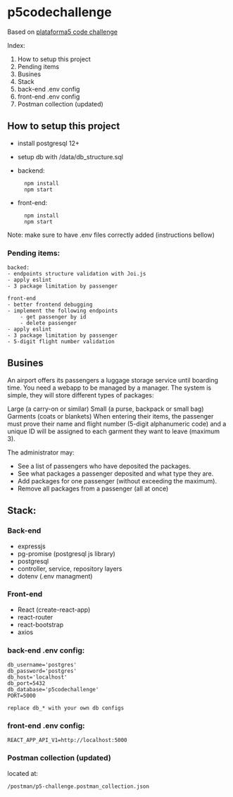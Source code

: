 # p5codechallenge
Based on [plataforma5 code challenge](link)

Index:
1. How to setup this project
2. Pending items
3. Busines
4. Stack
5. back-end .env config
6. front-end .env config
7. Postman collection (updated)

## How to setup this project

- install postgresql 12+
- setup db with /data/db_structure.sql
- backend: 
    
        npm install
        npm start

- front-end:

        npm install
        npm start

Note: make sure to have .env files correctly added (instructions bellow)

### Pending items:
    backed:
    - endpoints structure validation with Joi.js
    - apply eslint
    - 3 package limitation by passenger

    front-end
    - better frontend debugging
    - implement the following endpoints
        - get passenger by id
        - delete passenger
    - apply eslint 
    - 3 package limitation by passenger
    - 5-digit flight number validation 

## Busines

An airport offers its passengers a luggage storage service until boarding time. You need a webapp to be managed by a manager. The system is simple, they will store different types of packages:

Large (a carry-on or similar)
Small (a purse, backpack or small bag)
Garments (coats or blankets)
When entering their items, the passenger must prove their name and flight number (5-digit alphanumeric code) and a unique ID will be assigned to each garment they want to leave (maximum 3).

The administrator may:

- See a list of passengers who have deposited the packages.
- See what packages a passenger deposited and what type they are.
- Add packages for one passenger (without exceeding the maximum).
- Remove all packages from a passenger (all at once)


## Stack:

### Back-end

- expressjs
- pg-promise (postgresql js library)
- postgresql
- controller, service, repository layers
- dotenv (.env managment)

### Front-end

- React (create-react-app)
- react-router
- react-bootstrap
- axios

### back-end .env config:

    db_username='postgres'
    db_password='postgres'
    db_host='localhost'
    db_port=5432
    db_database='p5codechallenge'
    PORT=5000

    replace db_* with your own db configs

### front-end .env config:

    REACT_APP_API_V1=http://localhost:5000

### Postman collection (updated)

located at:

    /postman/p5-challenge.postman_collection.json